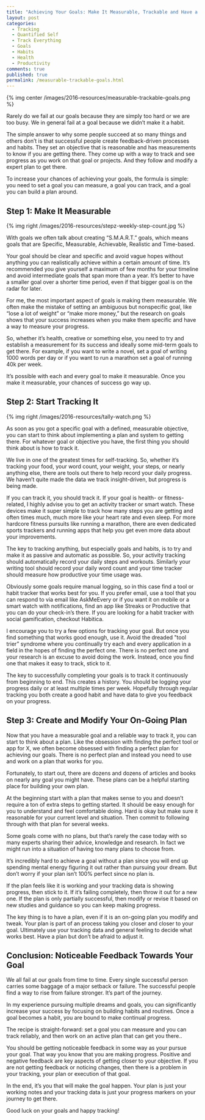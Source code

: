 ```yaml
---
title: "Achieving Your Goals: Make It Measurable, Trackable and Have a Plan"
layout: post
categories:
  - Tracking
  - Quantified Self
  - Track Everything
  - Goals
  - Habits
  - Health
  - Productivity
comments: true
published: true
permalink: /measurable-trackable-goals.html
---
```


{% img center /images/2016-resources/measurable-trackable-goals.png %}

Rarely do we fail at our goals because they are simply too hard or we are too busy. We in general fail at a goal because we didn’t make it a habit. 

The simple answer to why some people succeed at so many things and others don’t is that successful people create feedback-driven processes and habits. They set an objective that is reasonable and has measurements to know if you are getting there. They come up with a way to track and see progress as you work on that goal or projects. And they follow and modify a expert plan to get there. 

To increase your chances of achieving your goals, the formula is simple: you need to set a goal you can measure, a goal you can track, and a goal you can build a plan around. 

<!--more-->

## Step 1: Make It Measurable

{% img right /images/2016-resources/stepz-weekly-step-count.jpg %}

With goals we often talk about creating “S.M.A.R.T.” goals, which means goals that are Specific, Measurable, Achievable, Realistic and Time-based. 

Your goal should be clear and specific and avoid vague hopes without anything you can realistically achieve within a certain amount of time. It’s recommended you give yourself a maximum of few months for your timeline and avoid intermediate goals that span more than a year. It’s better to have a smaller goal over a shorter time period, even if that bigger goal is on the radar for later. 

For me, the most important aspect of goals is making them measurable. We often make the mistake of setting an ambiguous but nonspecific goal, like “lose a lot of weight” or “make more money,” but the research on goals shows that your success increases when you make them specific and have a way to measure your progress. 

So, whether it’s health, creative or something else, you need to try and establish a measurement for its success and ideally some mid-term goals to get there. For example, if you want to write a novel, set a goal of writing 1000 words per day or if you want to run a marathon set a goal of running 40k per week. 

It’s possible with each and every goal to make it measurable. Once you make it measurable, your chances of success go way up. 

## Step 2: Start Tracking It

{% img right /images/2016-resources/tally-watch.png %}

As soon as you got a specific goal with a defined, measurable objective, you can start to think about implementing a plan and system to getting there. For whatever goal or objective you have, the first thing you should think about is how to track it. 

We live in one of the greatest times for self-tracking. So, whether it’s tracking your food, your word count, your weight, your steps, or nearly anything else, there are tools out there to help record your daily progress. We haven’t quite made the data we track insight-driven, but progress is being made. 

If you can track it, you should track it.  If your goal is health- or fitness-related, I highly advise you to get an activity tracker or smart watch. These devices make it super simple to track how many steps you are getting and often times much, much more like your heart rate and even sleep. For more hardcore fitness pursuits like running a marathon, there are even dedicated sports trackers and running apps that help you get even more data about your improvements. 

The key to tracking anything, but especially goals and habits, is to try and make it as passive and automatic as possible. So, your activity tracking should automatically record your daily steps and workouts. Similarly your writing tool should record your daily word count and your time tracker should measure how productive your time usage was. 

Obviously some goals require manual logging, so in this case find a tool or habit tracker that works best for you. If you prefer email, use a tool that you can respond to via email like AskMeEvery or if you want it on mobile or a smart watch with notifications, find an app like Streaks or Productive that you can do your check-in’s there. If you are looking for a habit tracker with social gamification, checkout Habitica. 

I encourage you to try a few options for tracking your goal. But once you find something that works good enough, use it. Avoid the dreaded "tool trier” syndrome where you continually try each and every application in a field in the hopes of finding the perfect one. There is no perfect one and your research is an excuse to avoid doing the work. Instead, once you find one that makes it easy to track, stick to it. 

The key to successfully completing your goals is to track it continuously from beginning to end. This creates a history. You should be logging your progress daily or at least multiple times per week. Hopefully through regular tracking you both create a good habit and have data to give you feedback on your progress. 

## Step 3: Create and Modify Your On-Going Plan

Now that you have a measurable goal and a reliable way to track it, you can start to think about a plan. Like the obsession with finding the perfect tool or app for X, we often become obsessed with finding a perfect plan for achieving our goals. There is no perfect plan and instead you need to use and work on a plan that works for you. 

Fortunately, to start out, there are dozens and dozens of articles and books on nearly any goal you might have. These plans can be a helpful starting place for building your own plan. 

At the beginning start with a plan that makes sense to you and doesn’t require a ton of extra steps to getting started. It should be easy enough for you to understand and feel comfortable doing. Hard is okay but make sure it reasonable for your current level and situation. Then commit to following through with that plan for several weeks. 

Some goals come with no plans, but that’s rarely the case today with so many experts sharing their advice, knowledge and research. In fact we might run into a situation of having too many plans to choose from.  

It’s incredibly hard to achieve a goal without a plan since you will end up spending mental energy figuring it out rather than pursuing your dream. But don’t worry if your plan isn’t 100% perfect since no plan is. 

If the plan feels like it is working and your tracking data is showing progress, then stick to it. If it’s failing completely, then throw it out for a new one. If the plan is only partially successful, then modify or revise it based on new studies and guidance so you can keep making progress. 

The key thing is to have a plan, even if it is an on-going plan you modify and tweak. Your plan is part of an process taking you closer and closer to your goal. Ultimately use your tracking data and general feeling to decide what works best. Have a plan but don’t be afraid to adjust it. 

## Conclusion: Noticeable Feedback Towards Your Goal

We all fail at our goals from time to time. Every single successful person carries some baggage of a major setback or failure. The successful people find a way to rise from failure stronger. It’s part of the journey. 

In my experience pursuing multiple dreams and goals, you can significantly increase your success by focusing on building habits and routines. Once a goal becomes a habit, you are bound to make continual progress. 

The recipe is straight-forward: set a goal you can measure and you can track reliably, and then work on an active plan that can get you there.. 

You should be getting noticeable feedback in some way as your pursue your goal. That way you know that you are making progress. Positive and negative feedback are key aspects of getting closer to your objective. If you are not getting feedback or noticing changes, then there is a problem in your tracking, your plan or execution of that goal.  

In the end, it’s you that will make the goal happen. Your plan is just your working notes and your tracking data is just your progress markers on your journey to get there. 

Good luck on your goals and happy tracking! 